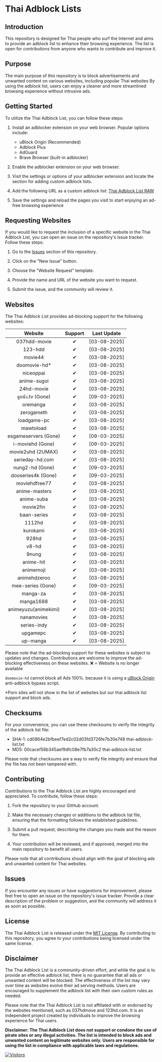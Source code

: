# Thai Adblock Lists

## Introduction

This repository is designed for Thai people who surf the Internet and aims to provide an adblock list to enhance their browsing experience. The list is open for contributions from anyone who wants to contribute and improve it.

## Purpose

The main purpose of this repository is to block advertisements and unwanted content on various websites, including popular Thai websites By using the adblock list, users can enjoy a cleaner and more streamlined browsing experience without intrusive ads.

## Getting Started

To utilize the Thai Adblock List, you can follow these steps:

1. Install an adblocker extension on your web browser. Popular options include:

   - uBlock Origin (Recommended)
   - Adblock Plus
   - AdGuard
   - Brave Browser (built-in adblocker)

2. Enable the adblocker extension on your web browser.
3. Visit the settings or options of your adblocker extension and locate the section for adding custom adblock lists.
4. Add the following URL as a custom adblock list: [Thai Adblock List RAW](https://raw.githubusercontent.com/PhyschicWinter9/thai-adblock-list/main/thai-adblock-list.txt)
5. Save the settings and reload the pages you visit to start enjoying an ad-free browsing experience

## Requesting Websites

If you would like to request the inclusion of a specific website in the Thai Adblock List, you can open an issue on the repository's issue tracker. Follow these steps:

1. Go to the [Issues](https://github.com/PhyschicWinter9/thai-adblock-list/issues) section of this repository.

2. Click on the "New Issue" button.

3. Choose the "Website Request" template.

4. Provide the name and URL of the website you want to request.

5. Submit the issue, and the community will review it.

## Websites

The Thai Adblock List provides ad-blocking support for the following websites:

|       Website        | Support  | Last Update  |
| :------------------: | :------: | :----------: |
|     037hdd-movie     | &#10004; | [03-08-2025] |
|       123-hdd        | &#10004; | [03-08-2025] |
|       movie44        | &#10004; | [03-08-2025] |
|    doomovie-hd\*     | &#10004; | [03-08-2025] |
|      niceoppai       | &#10004; | [03-08-2025] |
|     anime-sugoi      | &#10004; | [03-08-2025] |
|      24hd-movie      | &#10004; | [03-08-2025] |
|   ดูหนัง.tv (Gone)   | &#10004; | [09-03-2025] |
|       oremanga       | &#10004; | [03-08-2025] |
|      zerogameth      | &#10004; | [03-08-2025] |
|     loadgame-pc      | &#10004; | [03-08-2025] |
|      mawtoload       | &#10004; | [03-08-2025] |
| esgameservers (Gone) | &#10004; | [09-03-2025] |
|   i-moviehd (Gone)   | &#10004; | [09-03-2025] |
|  movie2uhd (2UMAX)   | &#10004; | [03-08-2025] |
|   serieday-hd.com    | &#10004; | [03-08-2025] |
|   nung2-hd (Gone)    | &#10004; | [09-03-2025] |
|  dooseries4k (Gone)  | &#10004; | [09-03-2025] |
|    moviehdfree77     | &#10004; | [03-08-2025] |
|    anime-masters     | &#10004; | [03-08-2025] |
|      anime-suba      | &#10004; | [03-08-2025] |
|      movie2fin       | &#10004; | [03-08-2025] |
|     baan-series      | &#10004; | [03-08-2025] |
|        1112hd        | &#10004; | [03-08-2025] |
|       kurokami       | &#10004; | [03-08-2025] |
|        928hd         | &#10004; | [03-08-2025] |
|        v8-hd         | &#10004; | [03-08-2025] |
|        9nung         | &#10004; | [03-08-2025] |
|      anime-hit       | &#10004; | [03-08-2025] |
|      animemoji       | &#10004; | [03-08-2025] |
|     animehdzeroo     | &#10004; | [03-08-2025] |
|  mee-series (Gone)   | &#10004; | [09-03-2025] |
|       manga-za       | &#10004; | [03-08-2025] |
|      manga1688       | &#10004; | [03-08-2025] |
| animeyuzu(animekimi) | &#10004; | [03-08-2025] |
|      nanamovies      | &#10004; | [03-08-2025] |
|     series-indy      | &#10004; | [03-08-2025] |
|       upgamepc       | &#10004; | [03-08-2025] |
|       up-manga       | &#10004; | [03-08-2025] |

Please note that the ad-blocking support for these websites is subject to updates and changes. Contributions are welcome to improve the ad-blocking effectiveness on these websites. ❌ = Website is no longer available

`doomovie-hd` cannot block all Ads 100%. because it is using a [uBlock Origin](https://ublockorigin.com/) anti-adblock bypass script.

\*Porn sites will not show in the list of websites but our thai adblock list support and block ads.

## Checksums

For your convenience, you can use these checksums to verify the integrity of the adblock list file:

- SHA-1: cd0864e2bfbeef7ed2c02d03fd3726fe7b30e748 thai-adblock-list.txt
- MD5: 00cacef56b345aef9dfc08e7fb7a30c2 thai-adblock-list.txt

Please note that checksums are a way to verify file integrity and ensure that the file has not been tampered with.

## Contributing

Contributions to the Thai Adblock List are highly encouraged and appreciated. To contribute, follow these steps:

1. Fork the repository to your GitHub account.

2. Make the necessary changes or additions to the adblock list file, ensuring that the formatting follows the established guidelines.

3. Submit a pull request, describing the changes you made and the reason for them.

4. Your contribution will be reviewed, and if approved, merged into the main repository to benefit all users.

Please note that all contributions should align with the goal of blocking ads and unwanted content for Thai websites.

## Issues

If you encounter any issues or have suggestions for improvement, please feel free to open an issue on the repository's issue tracker. Provide a clear description of the problem or suggestion, and the community will address it as soon as possible.

## License

The Thai Adblock List is released under the [MIT License](https://opensource.org/licenses/MIT). By contributing to this repository, you agree to your contributions being licensed under the same license.

## Disclaimer

The Thai Adblock List is a community-driven effort, and while the goal is to provide an effective adblock list, there is no guarantee that all ads or unwanted content will be blocked. The effectiveness of the list may vary over time as websites evolve their ad serving methods. Users are encouraged to supplement the adblock list with their own custom rules as needed.

Please note that the Thai Adblock List is not affiliated with or endorsed by the websites mentioned, such as 037hdmove and 123hd.com. It is an independent project created by individuals to improve the browsing experience for Thai users.

**Disclaimer: The Thai Adblock List does not support or condone the use of pirate sites or any illegal activities. The list is intended to block ads and unwanted content on legitimate websites only. Users are responsible for using the list in compliance with applicable laws and regulations.**

[![Visitors](https://api.visitorbadge.io/api/combined?path=https%3A%2F%2Fgithub.com%2FPhyschicWinter9%2Fthai-adblock-list&labelColor=%232ccce4&countColor=%23263759&labelStyle=upper)](https://visitorbadge.io/status?path=https%3A%2F%2Fgithub.com%2FPhyschicWinter9%2Fthai-adblock-list)
